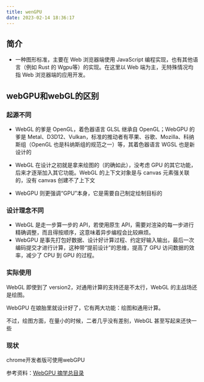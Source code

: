 ```yaml
---
title: wenGPU
date: 2023-02-14 18:36:17
---
```


## 简介

+ 一种图形标准，主要在 Web 浏览器端使用 JavaScript 编程实现，也有其他语言（例如 Rust 的 Wgpu等）的实现。在这里以 Web 端为主，无特殊情况均指 Web 浏览器端的应用开发。

## webGPU和webGL的区别

### 起源不同

+ WebGL 的爹是 OpenGL，着色器语言 GLSL 继承自 OpenGL；WebGPU 的爹是 Metal、D3D12、Vulkan，标准的推动者有苹果、谷歌、Mozilla、科纳斯组（OpenGL 也是科纳斯组的规范之一）等，其着色器语言 WGSL 也是新设计的

+ WebGL 在设计之初就是拿来绘图的（的确如此），没考虑 GPU 的其它功能，后来才逐渐加入其它功能。WebGL 的上下文对象是与 canvas 元素强关联的，没有 canvas 创建不了上下文
+ WebGPU 则更强调“GPU”本身，它是需要自己制定绘制目标的

### 设计理念不同

+ WebGL 是走一步算一步的 API，若使用原生 API，需要对渲染的每一步进行精确调整，而且得按顺序，这意味着异步编程会比较麻烦。
+ WebGPU 是事先打包好数据、设计好计算过程、约定好输入输出，最后一次编码提交才进行计算，这种带“提前设计”的思维，提高了 GPU 访问数据的效率，减少了 CPU 到 GPU 的过程。

### 实际使用

WebGL 即使到了 version2，对通用计算的支持还是不太行，WebGL 的主战场还是绘图。

WebGPU 在娘胎里就设计好了，它有两大功能：绘图和通用计算。

不过，绘图方面，在量小的时候，二者几乎没有差别，WebGL 甚至写起来还快一些

### 现状

chrome开发者版可使用webGPU

参考资料：[WebGPU 摘学总目录](https://juejin.cn/post/7010596192606224397)
